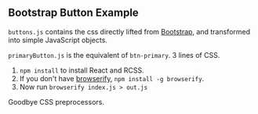 ## Bootstrap Button Example
`buttons.js` contains the css directly lifted from [Bootstrap](http://getbootstrap.com), and transformed into simple JavaScript objects.

`primaryButton.js` is the equivalent of `btn-primary`. 3 lines of CSS.

  1. `npm install` to install React and RCSS.
  2. If you don't have [browserify](http://browserify.org), `npm install -g browserify`.
  3. Now run `browserify index.js > out.js`

Goodbye CSS preprocessors.
